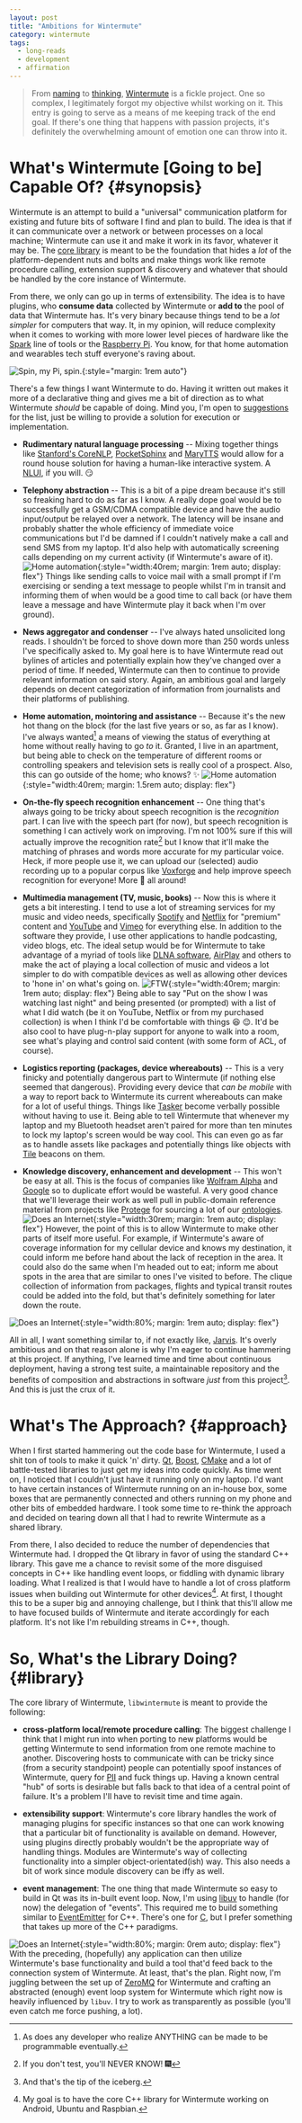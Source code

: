 ```yaml
---
layout: post
title: "Ambitions for Wintermute"
category: wintermute
tags:
  - long-reads
  - development
  - affirmation
---
```


> From [naming](/weblog/wintermutes-the-name/) to
> [thinking](/weblog/the-idea-behind-wintermute/),
> [Wintermute][] is a fickle project. One so complex, I legitimately forgot my
> objective whilst working on it. This entry is going to serve as a means of me
> keeping track of the end goal. If there's one thing that happens with
> passion projects, it's definitely the overwhelming amount of emotion one can
> throw into it.

# What's Wintermute [Going to be] Capable Of? {#synopsis}

Wintermute is an attempt to build a "universal" communication platform for
existing and future bits of software I find and plan to build. The idea is
that if it can communicate over a network or between processes on a local
machine; Wintermute can use it and make it work in its favor, whatever it may
be. The [core library][wintermute] is meant to be the foundation that hides a
_lot_ of the platform-dependent nuts and bolts and make things work like
remote procedure calling, extension support & discovery and whatever that
should be handled by the core instance of Wintermute.

From there, we only can go up in terms of extensibility. The idea is to have
plugins, who **consume data** collected by Wintermute or **add to** the pool
of data that Wintermute has. It's very binary because things tend to be a _lot
simpler_ for computers that way. It, in my opinion, will reduce complexity
when it comes to working with more lower level pieces of hardware like the
[Spark][sparkio] line of tools or the [Raspberry Pi][rpi]. You know, for that
home automation and wearables tech stuff everyone's raving about.

![Spin, my Pi, spin.](/images/rpi-rotate.gif){:style="margin: 1rem auto"}

There's a few things I want Wintermute to do. Having it written out makes it
more of a declarative thing and gives me a bit of direction as to what
Wintermute _should_ be capable of doing. Mind you, I'm open to
[suggestions](#comments) for the list, just be willing to provide a solution
for execution or implementation.

  * **Rudimentary natural language processing** -- Mixing together things like
  [Stanford's CoreNLP][corenlp], [PocketSphinx][cmusphinx] and
  [MaryTTS][marytts] would allow for a round house solution for having
  a human-like interactive system. A [NLUI][], if you will.
  :smirk:

  * **Telephony abstraction** -- This is a bit of a pipe dream because it's
  still so freaking hard to do as far as I know. A really dope goal would be
  to successfully get a GSM/CDMA compatible device and have the audio
  input/output be relayed over a network. The latency will be insane and
  probably shatter the whole efficiency of immediate voice communications but
  I'd be damned if I couldn't natively make a call and send SMS from my
  laptop. It'd also help with automatically screening calls depending on my
  current activity (if Wintermute's aware of it).
  ![Home automation](/images/im3-rdj-robe.gif){:style="width:40rem; margin: 1rem auto; display: flex"}
  Things like sending calls to voice mail with a small prompt if I'm exercising
  or sending a text message to people whilst I'm in transit and informing them
  of when would be a good time to call back (or have them leave a message
  and have Wintermute play it back when I'm over ground).

  * **News aggregator and condenser** -- I've always hated unsolicited long
  reads. I shouldn't be forced to shove down more than 250 words unless I've
  specifically asked to. My goal here is to have Wintermute read out bylines
  of articles and potentially explain how they've changed over a period of
  time. If needed, Wintermute can then to continue to provide relevant
  information on said story. Again, an ambitious goal and largely depends on
  decent categorization of information from journalists and their platforms of
  publishing.

  * **Home automation, mointoring and assistance** -- Because it's the new hot
  thang on the block (for the last five years or so, as far as I know). I've
  always wanted[^3] a means of viewing the status of everything at home
  without really having to go _to_ it. Granted, I live in an apartment, but
  being able to check on the temperature of different rooms or controlling
  speakers and television sets is really cool of a prospect. Also, this can go
  outside of the home; who knows? :sparkles:
  ![Home automation](/images/lame-home-automation.gif){:style="width:40rem; margin: 1.5rem auto; display: flex"}

  * **On-the-fly speech recognition enhancement** -- One thing that's always
  going to be tricky about speech recognition is the _recognition_ part. I can
  live with the speech part (for now), but speech recognition is something I
  can actively work on improving. I'm not 100% sure if this will actually
  improve the recognition rate[^4] but I know that it'll make the matching of
  phrases and words more accurate for my particular voice. Heck, if more
  people use it, we can upload our (selected) audio recording up to a popular
  corpus like [Voxforge][] and help improve speech recognition for everyone!
  More :beers: all around!

  * **Multimedia management (TV, music, books)** -- Now this is where it gets
  a bit interesting. I tend to use a lot of streaming services for my music
  and video needs, specifically [Spotify][] and [Netflix][] for "premium"
  content and [YouTube][] and [Vimeo][] for everything else. In addition to
  the software they provide, I use other applications to handle podcasting,
  video blogs, etc. The ideal setup would be for Wintermute to take advantage
  of a myriad of tools like [DLNA software][], [AirPlay][] and others to make
  the act of playing a local collection of music and videos a lot simpler
  to do with compatible devices as well as allowing other devices to 'hone in'
  on what's going on.
  ![FTW](/images/rdj-deal-with-it.gif){:style="width:40rem; margin: 1rem auto; display: flex"}
  Being able to say "Put on the show I was watching last
  night" and being presented (or prompted) with a list of what I did watch
  (be it on YouTube, Netflix or from my purchased collection) is when I
  think I'd be comfortable with things :laughing: :relieved:. It'd be also
  cool to have plug-n-play support for anyone to walk into a room, see what's
  playing and control said content (with some form of ACL, of course).

  * **Logistics reporting (packages, device whereabouts)** -- This is a very
  finicky and potentially dangerous part to Wintermute (if nothing else seemed
  that dangerous). Providing every device that _can be mobile_ with a way to
  report back to Wintermute its current whereabouts can make for a lot of
  useful things. Things like [Tasker][] become verbally possible without having
  to use it. Being able to tell Wintermute that whenever my laptop and my
  Bluetooth headset aren't paired for more than ten minutes to lock my
  laptop's screen would be way cool. This can even go as far as to handle
  assets like packages and potentially things like objects with [Tile][]
  beacons on them.

  * **Knowledge discovery, enhancement and development** -- This won't be easy
  at all. This is the focus of companies like [Wolfram Alpha][] and [Google][]
  so to duplicate effort would be wasteful. A very good chance that we'll
  leverage their work as well pull in public-domain reference material from
  projects like [Protege][owl] for sourcing a lot of our [ontologies][].
  ![Does an Internet](/images/brb-downloading-the-internet.gif){:style="width:30rem; margin: 1rem auto; display: flex"}
  However, the point of this is to allow Wintermute to make other parts of
  itself more useful. For example, if Wintermute's aware of coverage
  information for my cellular device and knows my destination, it could inform
  me before hand about the lack of reception in the area. It could also do the
  same when I'm headed out to eat; inform me about spots in the area that are
  similar to ones I've visited to before. The clique collection of information
  from packages, flights and typical transit routes could be added into the
  fold, but that's definitely something for later down the route.

![Does an Internet](/images/rdj-im3-haul-suit.gif){:style="width:80%; margin: 1rem auto; display: flex"}

All in all, I want something similar to, if not exactly like, [Jarvis][]. It's
overly ambitious and on that reason alone is why I'm eager to continue
hammering at this project. If anything, I've learned time and time about
continuous deployment, having a strong test suite, a maintainable repository
and the benefits of composition and abstractions in software _just_ from this
project[^1]. And this is just the crux of it.

# What's The Approach? {#approach}

When I first started hammering out the code base for Wintermute, I used a shit
ton of tools to make it quick 'n' dirty. [Qt][], [Boost][], [CMake][] and a lot of
battle-tested libraries to just get my ideas into code quickly. As time went
on, I noticed that I couldn't just have it running only on my laptop. I'd want
to have certain instances of Wintermute running on an in-house box, some
boxes that are permanently connected and others running on my phone and other
bits of embedded hardware. I took some time to re-think the approach and
decided on tearing down all that I had to rewrite Wintermute as a shared
library.

From there, I also decided to reduce the number of dependencies that
Wintermute had. I dropped the Qt library in favor of using the standard
C++ library. This gave me a chance to revisit some of the more disguised
concepts in C++ like handling event loops, or fiddling with dynamic library
loading. What I realized is that I would have to handle a lot of cross
platform issues when building out Wintermute for other devices[^2]. At first,
I thought this to be a super big and annoying challenge, but I think that
this'll allow me to have focused builds of Wintermute and iterate accordingly
for each platform. It's not like I'm rebuilding streams in C++, though.

# So, What's the Library Doing? {#library}

The core library of Wintermute, `libwintermute` is meant to provide the
following:

  * **cross-platform local/remote procedure calling**: The biggest challenge
  I think that I might run into when porting to new platforms would be getting
  Wintermute to send information from one remote machine to another. Discovering
  hosts to communicate with can be tricky since (from a security standpoint)
  people can potentially spoof instances of Wintermute, query for [PII][]
  and fuck things up. Having a known central "hub" of sorts is desirable
  but falls back to that idea of a central point of failure. It's a problem
  I'll have to revisit time and time again.

  * **extensibility support**: Wintermute's core library handles the work of
  managing plugins for specific instances so that one can work knowing that a
  particular bit of functionality is available on demand. However, using
  plugins directly probably wouldn't be the appropriate way of handling
  things. Modules are Wintermute's way of collecting functionality into a
  simpler object-orientated(ish) way. This also needs a bit of work since
  module discovery can be iffy as well.

  * **event management**: The one thing that made Wintermute so easy to build
  in Qt was its in-built event loop. Now, I'm using [libuv][] to handle (for
  now) the delegation of "events". This required me to build something similar
  to [EventEmitter][] for C++. There's one for [C][uvemitter], but I prefer
  something that takes up more of the C++ paradigms.

![Does an Internet](/images/im1-jericho.gif){:style="width:80%; margin: 0rem auto; display: flex"}
With the preceding, (hopefully) any application can then utilize
Wintermute's base functionality and build a tool that'd feed back to
the connection system of Wintermute. At least, that's the plan. Right now,
I'm juggling between the set up of [ZeroMQ][] for Wintermute and crafting
an abstracted (enough) event loop system for Wintermute which right now
is heavily influenced by `libuv`. I try to work as transparently as possible
(you'll even catch me force pushing, a lot).

[wintermute]: https://github.com/jalcine/wintermute
[akonadi]: http://kde.org
[pocketsphinx]: http://sourceforge.net
[mitie]: https://github.com/mit-nlp/MITIE
[scnlp]: http://nlp.stanford.edu/software/index.shtml
[pii]: http://www.wikiwand.com/en/Personally_identifiable_information
[libuv]: https://github.com/libuv/libuv
[EventEmitter]: http://nodejs.org/api/events.html
[uvemitter]: https://github.com/jwerle/uv-emitter
[sparkio]: https://www.spark.io/
[rpi]: http://www.raspberrypi.org/products/model-b-plus/
[corenlp]: https://github.com/stanfordnlp/CoreNLP
[cmusphinx]: http://cmusphinx.sourceforge.net
[marytts]: http://mary.dfki.de/
[nlui]: http://www.wikiwand.com/en/Natural_language_user_interface
[youtube]: https://www.youtube.com/user/TheJackyalcine
[vimeo]: https://vimeo.com/jackyalcine
[spotify]: https://play.spotify.com/user/122054255
[netflix]: https://netflix.com
[voxforge]: http://www.voxforge.org/
[airplay]: https://github.com/juhovh/shairplay
[dlna software]: http://sourceforge.net/projects/minidlna/
[tasker]: https://play.google.com/store/apps/details?id=net.dinglisch.android.taskerm
[tile]: https://www.thetileapp.com/
[wolfram alpha]: http://www.wolframalpha.com/
[owl]: http://protegewiki.stanford.edu/wiki/Protege_Ontology_Library
[google]: http://www.google.com/insidesearch/features/search/knowledge.html
[ontologies]: https://duckduckgo.com/Ontology_%28information_science%29?ia=about
[jarvis]: https://duckduckgo.com/Edwin_Jarvis?ia=about
[qt]: http://www.qt.io/
[boost]: http://www.boost.org
[cmake]: http://www.cmake.org
[zeromq]: http://zeromq.org
[^1]: And that's the tip of the iceberg.
[^2]: My goal is to have the core C++ library for Wintermute working on Android, Ubuntu and Raspbian.
[^3]: As does any developer who realize ANYTHING can be made to be programmable eventually.
[^4]: If you don't test, you'll NEVER KNOW! :fireworks:
